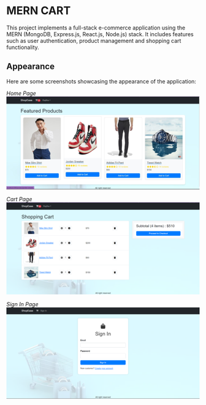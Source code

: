 # MERN CART

This project implements a full-stack e-commerce application using the MERN (MongoDB, Express.js, React.js, Node.js) stack. It includes features such as user authentication, product management and shopping cart functionality.

## Appearance

Here are some screenshots showcasing the appearance of the application:

*Home Page*
![Image 1](./frontend/public/images/image1.jpg)

*Cart Page*
![Image 2](./frontend/public/images/image2.png)

*Sign In Page*
![Image 3](./frontend/public/images/image3.png)

